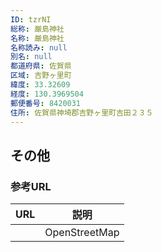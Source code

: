 ```yaml
---
ID: tzrNI
総称: 厳島神社
名称: 厳島神社
名称読み: null
別名: null
都道府県: 佐賀県
区域: 吉野ヶ里町
緯度: 33.32609
経度: 130.3969504
郵便番号: 8420031
住所: 佐賀県神埼郡吉野ヶ里町吉田２３５
---
```


## その他

### 参考URL

| URL | 説明          |
| --- | ------------- |
|     | OpenStreetMap |
